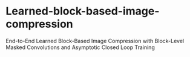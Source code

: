 # Learned-block-based-image-compression

End-to-End Learned Block-Based Image Compression with Block-Level Masked Convolutions and Asymptotic Closed Loop Training

